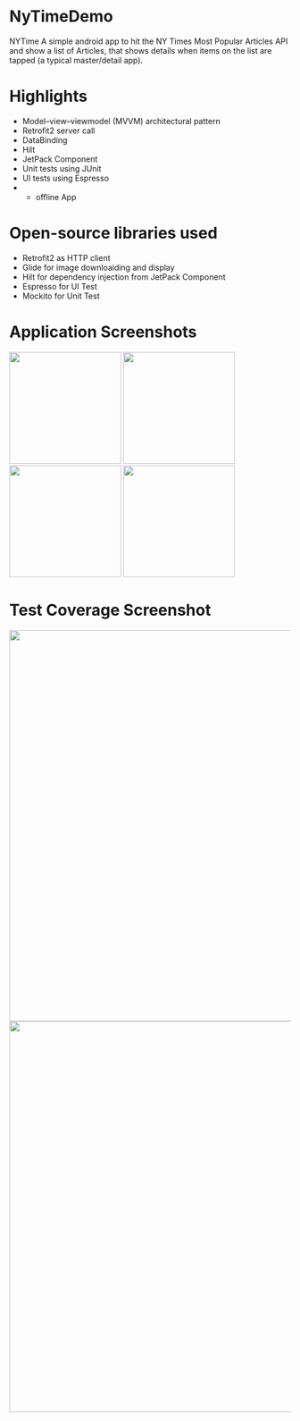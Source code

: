 # NyTimeDemo

NYTime
A simple android app to hit the NY Times Most Popular Articles API and show a list of Articles, that shows details when items on the list are tapped (a typical master/detail app).


# Highlights
- Model–view–viewmodel (MVVM) architectural pattern
- Retrofit2 server call
- DataBinding
- Hilt
- JetPack Component
- Unit tests using JUnit
- UI tests using Espresso
- - offline App


# Open-source libraries used
- Retrofit2 as HTTP client
- Glide for image downloaiding and display
- Hilt for dependency injection from JetPack Component
- Espresso   for UI Test
- Mockito  for Unit Test 

# Application Screenshots
<img src="https://user-images.githubusercontent.com/8200348/160273107-e2d535d8-ef27-4cbe-9a41-f5e8cd48e6ad.jpeg" width="200">

<img src="https://user-images.githubusercontent.com/8200348/160273074-59737bf4-d06f-47c2-8c11-e796d861842a.jpeg"  width="200">


<img src="https://user-images.githubusercontent.com/8200348/160273056-7d2eabe4-3ca6-4649-9c31-2b4506824d84.jpeg" width="200">


<img src="https://user-images.githubusercontent.com/8200348/160273037-d64a56ac-8726-4ab0-9c14-3fce483f416b.jpeg"  width="200">





# Test Coverage Screenshot

<img width="700" src="https://user-images.githubusercontent.com/8200348/155325902-dc0b5607-d4bc-439a-a6f1-6893ad66e5af.png">


<img width="700" src="https://user-images.githubusercontent.com/8200348/153765310-5e8ed6e2-43e6-4527-8c72-eb7d92c2cefc.png">







